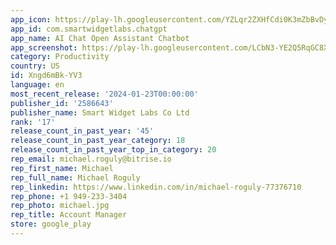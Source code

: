 ```yaml
---
app_icon: https://play-lh.googleusercontent.com/YZLqr2ZXHfCdi0K3mZbBvDyipv-JcNbHd2WgPqJX4brXdShUVc-FrhUgBmJToY6oe_o
app_id: com.smartwidgetlabs.chatgpt
app_name: AI Chat Open Assistant Chatbot
app_screenshot: https://play-lh.googleusercontent.com/LCbN3-YE2Q5RqGC8XvUkObdRHShSyGDOV7WV2dCqmVpJezP4rSnJqdHzkhAIztzqq91i
category: Productivity
country: US
id: Xngd6mBk-YV3
language: en
most_recent_release: '2024-01-23T00:00:00'
publisher_id: '2586643'
publisher_name: Smart Widget Labs Co Ltd
rank: '17'
release_count_in_past_year: '45'
release_count_in_past_year_category: 18
release_count_in_past_year_top_in_category: 20
rep_email: michael.roguly@bitrise.io
rep_first_name: Michael
rep_full_name: Michael Roguly
rep_linkedin: https://www.linkedin.com/in/michael-roguly-77376710
rep_phone: +1 949-233-3404
rep_photo: michael.jpg
rep_title: Account Manager
store: google_play
---
```

